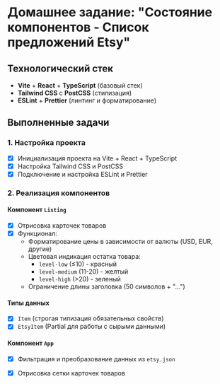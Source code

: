 # Домашнее задание: "Состояние компонентов - Список предложений Etsy"

## Технологический стек
- **Vite** + **React** + **TypeScript** (базовый стек)
- **Tailwind CSS** с **PostCSS** (стилизация)
- **ESLint** + **Prettier** (линтинг и форматирование)

## Выполненные задачи

### 1. Настройка проекта
- [x] Инициализация проекта на Vite + React + TypeScript
- [x] Настройка Tailwind CSS и PostCSS
- [x] Подключение и настройка ESLint и Prettier

### 2. Реализация компонентов

#### Компонент `Listing`
- [x] Отрисовка карточек товаров
- [x] Функционал:
  - Форматирование цены в зависимости от валюты (USD, EUR, другие)
  - Цветовая индикация остатка товара:
    - `level-low` (≤10) - красный
    - `level-medium` (11-20) - желтый
    - `level-high` (>20) - зеленый
  - Ограничение длины заголовка (50 символов + "...")


#### Типы данных
- [x] `Item` (строгая типизация обязательных свойств)
- [x] `EtsyItem` (Partial<Item> для работы с сырыми данными)

#### Компонент `App`
- [x] Фильтрация и преобразование данных из `etsy.json`
- [x] Отрисовка сетки карточек товаров

